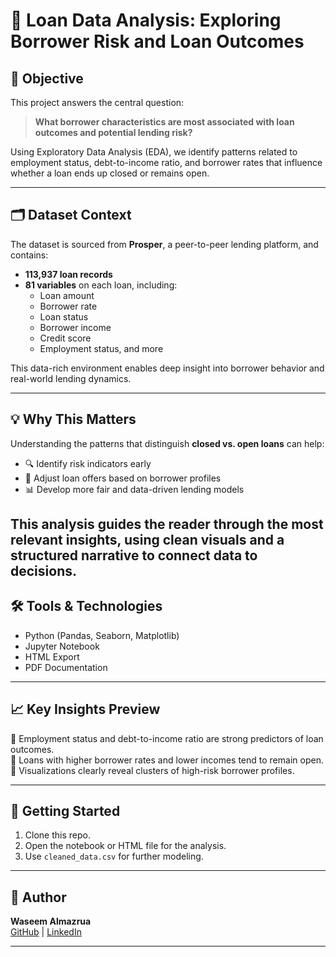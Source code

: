 # 🧮 Loan Data Analysis: Exploring Borrower Risk and Loan Outcomes

## 📌 Objective
This project answers the central question:

> **What borrower characteristics are most associated with loan outcomes and potential lending risk?**

Using Exploratory Data Analysis (EDA), we identify patterns related to employment status, debt-to-income ratio, and borrower rates that influence whether a loan ends up closed or remains open.

---

## 🗂️ Dataset Context
The dataset is sourced from **Prosper**, a peer-to-peer lending platform, and contains:

- **113,937 loan records**
- **81 variables** on each loan, including:
  - Loan amount
  - Borrower rate
  - Loan status
  - Borrower income
  - Credit score
  - Employment status, and more

This data-rich environment enables deep insight into borrower behavior and real-world lending dynamics.

---

## 💡 Why This Matters
Understanding the patterns that distinguish **closed vs. open loans** can help:

- 🔍 Identify risk indicators early
- 💼 Adjust loan offers based on borrower profiles
- 📊 Develop more fair and data-driven lending models

This analysis guides the reader through the **most relevant insights**, using clean visuals and a structured narrative to connect **data to decisions**.
---

## 🛠️ Tools & Technologies
- Python (Pandas, Seaborn, Matplotlib)
- Jupyter Notebook
- HTML Export
- PDF Documentation
---

## 📈 Key Insights Preview
🔹 Employment status and debt-to-income ratio are strong predictors of loan outcomes.  
🔹 Loans with higher borrower rates and lower incomes tend to remain open.  
🔹 Visualizations clearly reveal clusters of high-risk borrower profiles.

---

## 🚀 Getting Started
1. Clone this repo.
2. Open the notebook or HTML file for the analysis.
3. Use `cleaned_data.csv` for further modeling.

---

## 🔖 Author
**Waseem Almazrua**  
[GitHub](https://github.com/waseemalmazrua) | [LinkedIn](https://www.linkedin.com/in/waseemalmazrua)

---

